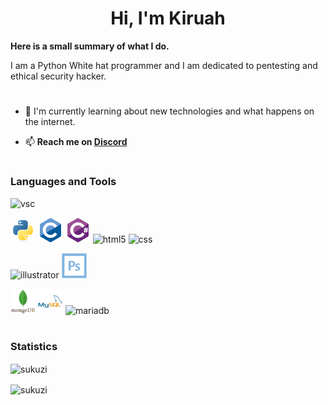 [Discord]:https://discordapp.com/users/1112503303251710012
<h1 align="center">Hi, I'm Kiruah</h1>

**Here is a small summary of what I do.**


I am a Python White hat programmer and I am dedicated to pentesting and ethical security hacker.
#

- 🧨 I'm currently learning about new technologies and what happens on the internet.

- 📫 **Reach me on [Discord]**

#
### Languages and Tools

<p>
  <img src="https://www.vectorlogo.zone/logos/visualstudio_code/visualstudio_code-icon.svg" alt="vsc" width="40" height="40"/> 
</p>
<p>
  <img src="https://raw.githubusercontent.com/devicons/devicon/master/icons/python/python-original.svg" alt="python" width="40" height="40"/>
  <img src="https://raw.githubusercontent.com/devicons/devicon/master/icons/c/c-original.svg" alt="c" width="40" height="40"/>
  <img src="https://raw.githubusercontent.com/devicons/devicon/master/icons/csharp/csharp-original.svg" alt="csharp" width="40" height="40"/>
  <img src="https://www.vectorlogo.zone/logos/w3_html5/w3_html5-icon.svg" alt="html5" width="40" height="40"/>
  <img src="https://www.vectorlogo.zone/logos/w3_css/w3_css-official.svg" alt="css" width="40" height="40"/>
  
</p>
<p>
  <img src="https://www.vectorlogo.zone/logos/adobe_illustrator/adobe_illustrator-icon.svg" alt="illustrator" width="40" height="40"/>
  <img src="https://raw.githubusercontent.com/devicons/devicon/master/icons/photoshop/photoshop-line.svg" alt="photoshop" width="40" height="40"/>
</p>
<p>
  <img src="https://raw.githubusercontent.com/devicons/devicon/master/icons/mongodb/mongodb-original-wordmark.svg" alt="mongodb" width="40" height="40"/>
  <img src="https://raw.githubusercontent.com/devicons/devicon/master/icons/mysql/mysql-original-wordmark.svg" alt="mysql" width="40" height="40"/>
  <img src="https://www.vectorlogo.zone/logos/mariadb/mariadb-icon.svg" alt="mariadb" width="40" height="40"/>
</p>

# 
  
### Statistics
<p><img align="center" src="https://github-readme-streak-stats.herokuapp.com/?user=sukuzi&" alt="sukuzi" /></p>
<p><img align="center" src="https://github-readme-stats.vercel.app/api?username=sukuzi&show_icons=true&locale=en&count_private=true" alt="sukuzi" /></p>
